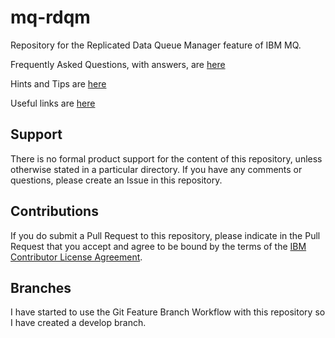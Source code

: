 # mq-rdqm
Repository for the Replicated Data Queue Manager feature of IBM MQ.

Frequently Asked Questions, with answers, are [here](FAQs.md)

Hints and Tips are [here](Hints-And-Tips.md)

Useful links are [here](Links.md)

## Support

There is no formal product support for the content of this repository, unless otherwise stated in a particular directory.
If you have any comments or questions, please create an Issue in this repository.

## Contributions

If you do submit a Pull Request to this repository, please indicate in the Pull Request that you accept and agree to be bound by the terms of the [IBM Contributor License Agreement](CLA.md).

## Branches

I have started to use the Git Feature Branch Workflow with this repository so I have created a develop branch.
